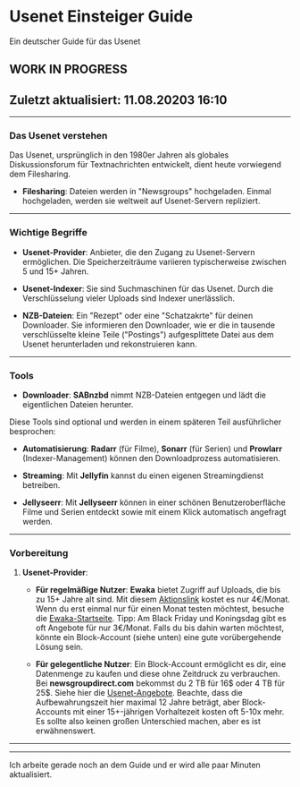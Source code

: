 # Usenet Einsteiger Guide
Ein deutscher Guide für das Usenet

## WORK IN PROGRESS
## Zuletzt aktualisiert: 11.08.20203 16:10

---

### Das Usenet verstehen

Das Usenet, ursprünglich in den 1980er Jahren als globales Diskussionsforum für Textnachrichten entwickelt, dient heute vorwiegend dem Filesharing.

- **Filesharing**: Dateien werden in "Newsgroups" hochgeladen. Einmal hochgeladen, werden sie weltweit auf Usenet-Servern repliziert.

---

### Wichtige Begriffe

- **Usenet-Provider**: Anbieter, die den Zugang zu Usenet-Servern ermöglichen. Die Speicherzeiträume variieren typischerweise zwischen 5 und 15+ Jahren.

- **Usenet-Indexer**: Sie sind Suchmaschinen für das Usenet. Durch die Verschlüsselung vieler Uploads sind Indexer unerlässlich.

- **NZB-Dateien**: Ein "Rezept" oder eine "Schatzakrte" für deinen Downloader. Sie informieren den Downloader, wie er die in tausende verschlüsselte kleine Teile ("Postings") aufgesplittete Datei aus dem Usenet herunterladen und rekonstruieren kann.

---

### Tools

- **Downloader**: **SABnzbd** nimmt NZB-Dateien entgegen und lädt die eigentlichen Dateien herunter.

Diese Tools sind optional und werden in einem späteren Teil ausführlicher besprochen:

- **Automatisierung**: **Radarr** (für Filme), **Sonarr** (für Serien) und **Prowlarr** (Indexer-Management) können den Downloadprozess automatisieren.

- **Streaming**: Mit **Jellyfin** kannst du einen eigenen Streamingdienst betreiben.

- **Jellyseerr**: Mit **Jellyseerr** können in einer schönen Benutzeroberfläche Filme und Serien entdeckt sowie mit einem Klick automatisch angefragt werden.

---

### Vorbereitung

1. **Usenet-Provider**:

   - **Für regelmäßige Nutzer**: **Ewaka** bietet Zugriff auf Uploads, die bis zu 15+ Jahre alt sind. Mit diesem [Aktionslink](https://www.eweka.nl/en/landing/special-deal) kostet es nur 4€/Monat. Wenn du erst einmal nur für einen Monat testen möchtest, besuche die [Ewaka-Startseite](https://www.eweka.nl/en). Tipp: Am Black Friday und Koningsdag gibt es oft Angebote für nur 3€/Monat. Falls du bis dahin warten möchtest, könnte ein Block-Account (siehe unten) eine gute vorübergehende Lösung sein.

   - **Für gelegentliche Nutzer**: Ein Block-Account ermöglicht es dir, eine Datenmenge zu kaufen und diese ohne Zeitdruck zu verbrauchen. Bei **newsgroupdirect.com** bekommst du 2 TB für 16$ oder 4 TB für 25$. Siehe hier die [Usenet-Angebote](https://newsgroupdirect.com/usenet-deals). Beachte, dass die Aufbewahrungszeit hier maximal 12 Jahre beträgt, aber Block-Accounts mit einer 15+-jährigen Vorhaltezeit kosten oft 5-10x mehr. Es sollte also keinen großen Unterschied machen, aber es ist erwähnenswert.

---

---

Ich arbeite gerade noch an dem Guide und er wird alle paar Minuten aktualisiert.
